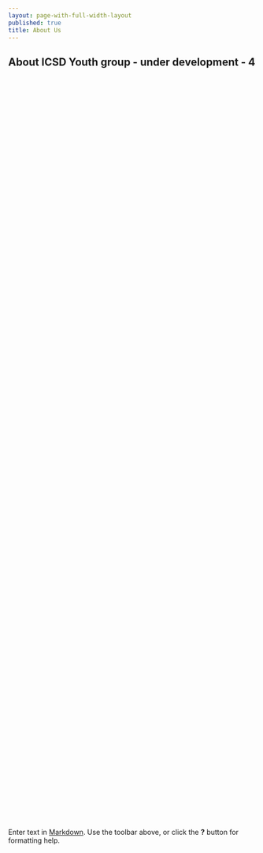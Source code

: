 ```yaml
---
layout: page-with-full-width-layout
published: true
title: About Us
---
```


## About ICSD Youth group - under development - 4

<style>
  .gallery-image {
  	width: 100%;
    padding-top: 75%;
    background-position: 50% 50%;
    background-repeat: no-repeat;
    background-size: cover;
  }
</style>

<div class="row">
  <div class="col-3 gallery-image" style="background-img:url('/media/nextgen-img-1.jpg')">
  </div>
  <div class="col-3 gallery-image" style="background-img:url('/media/nextgen-img-2.jpg')">
  </div>
  <div class="col-3 gallery-image" style="background-img:url('/media/nextgen-img-2.jpg')">
  </div>
  <div class="col-3 gallery-image" style="background-img:url('/media/nextgen-img-2.jpg')">
  </div>
</div>


Enter text in [Markdown](http://daringfireball.net/projects/markdown/). Use the toolbar above, or click the **?** button for formatting help.
